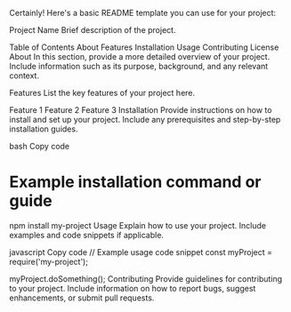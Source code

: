 
Certainly! Here's a basic README template you can use for your project:

Project Name
Brief description of the project.

Table of Contents
About
Features
Installation
Usage
Contributing
License
About
In this section, provide a more detailed overview of your project. Include information such as its purpose, background, and any relevant context.

Features
List the key features of your project here.

Feature 1
Feature 2
Feature 3
Installation
Provide instructions on how to install and set up your project. Include any prerequisites and step-by-step installation guides.

bash
Copy code
# Example installation command or guide
npm install my-project
Usage
Explain how to use your project. Include examples and code snippets if applicable.

javascript
Copy code
// Example usage code snippet
const myProject = require('my-project');

myProject.doSomething();
Contributing
Provide guidelines for contributing to your project. Include information on how to report bugs, suggest enhancements, or submit pull requests.
